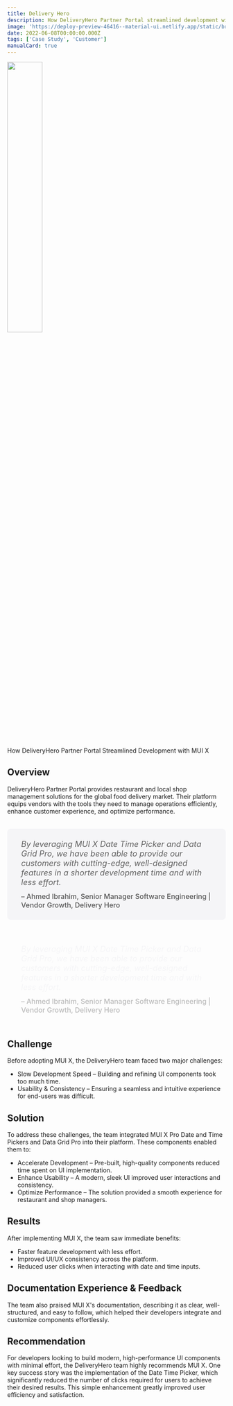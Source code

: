 ```yaml
---
title: Delivery Hero
description: How DeliveryHero Partner Portal streamlined development with MUI X.
image: 'https://deploy-preview-46416--material-ui.netlify.app/static/branding/companies/deliveryhero.svg'
date: 2022-06-08T00:00:00.000Z
tags: ['Case Study', 'Customer']
manualCard: true
---
```


<img
    id="blog-responsive-image"
    src="/static/branding/companies/deliveryhero.svg"
    alt=""
    style="width: 40%; height: auto; object-fit: cover; object-position: top left; border: 0px; margin-left: 0; margin-bottom: 20px; display: block; text-align: left;"
  />

How DeliveryHero Partner Portal Streamlined Development with MUI X

## Overview

DeliveryHero Partner Portal provides restaurant and local shop management solutions for the global food delivery market. Their platform equips vendors with the tools they need to manage operations efficiently, enhance customer experience, and optimize performance.

<span class="only-light-mode">
<blockquote style="margin: 32px 0; padding: 24px 32px; background: #f5f5f7; border-left: 6px solid var(--muidocs-palette-primary-main); border-radius: 8px; font-size: 1.15rem; font-style: italic;">
  By leveraging MUI X Date Time Picker and Data Grid Pro, we have been able to provide our customers with cutting-edge, well-designed features in a shorter development time and with less effort.
  <br>
  <span style="display: block; margin-top: 12px; font-size: 1rem; font-style: normal; color: #555; font-weight: 500;">
    – Ahmed Ibrahim, Senior Manager Software Engineering | Vendor Growth, Delivery Hero
  </span>
</blockquote>
</span>
<span class="only-dark-mode">
<blockquote style="margin: 32px 0; padding: 24px 32px; background: var(--muidocs-palette-background-default); border-left: 6px solid var(--muidocs-palette-primary-main); color: #f5f5f7; border-radius: 8px; font-size: 1.15rem; font-style: italic;">
  By leveraging MUI X Date Time Picker and Data Grid Pro, we have been able to provide our customers with cutting-edge, well-designed features in a shorter development time and with less effort.
  <br>
  <span style="display: block; margin-top: 12px; font-size: 1rem; font-style: normal; color: #bbb; font-weight: 500;">
    – Ahmed Ibrahim, Senior Manager Software Engineering | Vendor Growth, Delivery Hero
  </span>
</blockquote>
</span>

## Challenge

Before adopting MUI X, the DeliveryHero team faced two major challenges:

- Slow Development Speed – Building and refining UI components took too much time.
- Usability & Consistency – Ensuring a seamless and intuitive experience for end-users was difficult.

## Solution

To address these challenges, the team integrated MUI X Pro Date and Time Pickers and Data Grid Pro into their platform. These components enabled them to:

- Accelerate Development – Pre-built, high-quality components reduced time spent on UI implementation.
- Enhance Usability – A modern, sleek UI improved user interactions and consistency.
- Optimize Performance – The solution provided a smooth experience for restaurant and shop managers.

## Results

After implementing MUI X, the team saw immediate benefits:

- Faster feature development with less effort.
- Improved UI/UX consistency across the platform.
- Reduced user clicks when interacting with date and time inputs.

## Documentation Experience & Feedback

The team also praised MUI X's documentation, describing it as clear, well-structured, and easy to follow, which helped their developers integrate and customize components effortlessly.

## Recommendation

For developers looking to build modern, high-performance UI components with minimal effort, the DeliveryHero team highly recommends MUI X.
One key success story was the implementation of the Date Time Picker, which significantly reduced the number of clicks required for users to achieve their desired results. This simple enhancement greatly improved user efficiency and satisfaction.
